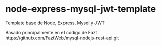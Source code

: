 # node-express-mysql-jwt-template

Template base de Node, Express, Mysql y JWT

Basado principalmente en el código de Fazt https://github.com/FaztWeb/mysql-nodejs-rest-api.git

